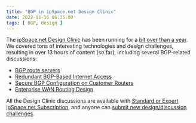 ```yaml
---
title: "BGP in ipSpace.net Design Clinic"
date: 2022-11-16 06:35:00
tags: [ BGP, design ]
---
```

The [ipSpace.net Design Clinic](https://designclinic.ipspace.net/) has been running for a [bit over than a year](https://blog.ipspace.net/2021/09/design-clinic.html). We covered tons of interesting technologies and design challenges, resulting in over 13 hours of content (so far), including several BGP-related discussions:

* [BGP route servers](https://designclinic.ipspace.net/topic/bgp-route-server/)
* [Redundant BGP-Based Internet Access](https://designclinic.ipspace.net/topic/redundant-internet-access/)
* [Secure BGP Configuration on Customer Routers](https://designclinic.ipspace.net/topic/securing-customer-bgp-setup/)
* [Enterprise WAN Routing Design](https://designclinic.ipspace.net/topic/enterprise-wan-routing/)

All the Design Clinic discussions are available with [Standard or Expert ipSpace.net Subscription](https://www.ipspace.net/Subscription/), and anyone can [submit new design/discussion challenges](https://designclinic.ipspace.net/pages/submit/).

